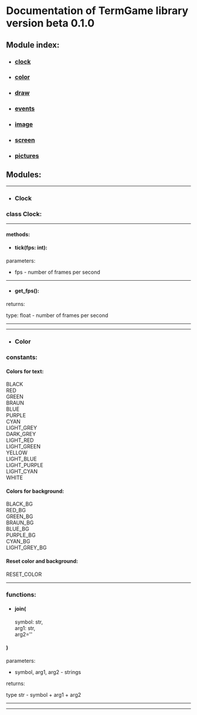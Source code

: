 # Documentation of TermGame library version beta 0.1.0

## Module index:
 + ### [clock](https://github.com/wchistow/TermGame/DOCUMENTATION.md###Clock)
 + ### [color](https://github.com/wchistow/TermGame/DOCUMENTATION.md###Color)
 + ### [draw](https://github.com/wchistow/TermGame/DOCUMENTATION.md###Draw)
 + ### [events](https://github.com/wchistow/TermGame/DOCUMENTATION.md###Events)
 + ### [image](https://github.com/wchistow/TermGame/DOCUMENTATION.md###Image)
 + ### [screen](https://github.com/wchistow/TermGame/DOCUMENTATION.md###Screen)
 + ### [pictures](https://github.com/wchistow/TermGame/DOCUMENTATION.md###Pictures)

## Modules:

---
 + ### Clock
### class Clock:

---

#### methods:
 + #### tick(fps: int):
parameters:
 
 + fps - number of frames per second

---

 + #### get_fps():
returns:
 
 type: float - number of frames per second

---
---

 + ### Color

### constants:

#### Colors for text:
BLACK\
RED\
GREEN\
BRAUN\
BLUE\
PURPLE\
CYAN\
LIGHT_GREY\
DARK_GREY\
LIGHT_RED\
LIGHT_GREEN\
YELLOW\
LIGHT_BLUE\
LIGHT_PURPLE\
LIGHT_CYAN\
WHITE

#### Colors for background:
BLACK_BG\
RED_BG\
GREEN_BG\
BRAUN_BG\
BLUE_BG\
PURPLE_BG\
CYAN_BG\
LIGHT_GREY_BG

#### Reset color and background:
RESET_COLOR

---
### functions:

 + #### join(
   symbol: str,\
   arg1: str,\
   arg2=''
#### )
parameters:

 + symbol, arg1, arg2 - strings

returns:

type str - symbol + arg1 + arg2

---
---
